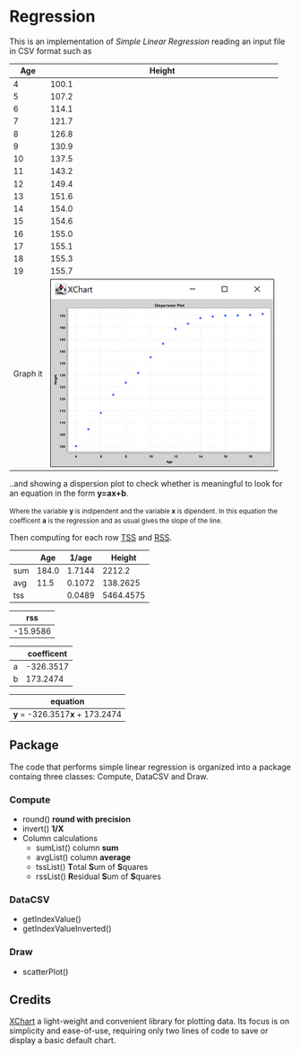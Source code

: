 # Regression

This is an implementation of *Simple Linear Regression* reading an input file in CSV format such as

| Age | Height |
| --- | --- |
| 4 | 100.1 |
| 5 | 107.2 |
| 6 | 114.1 |
| 7 | 121.7 |
| 8 | 126.8 |
| 9 | 130.9 |
| 10 | 137.5 |
| 11 | 143.2 |
| 12 | 149.4 |
| 13 | 151.6 |
| 14 | 154.0 |
| 15 | 154.6 |
| 16 | 155.0 |
| 17 | 155.1 |
| 18 | 155.3 |
| 19 | 155.7 |
| Graph it | ![chart](img/dispersion.png) |

..and showing a dispersion plot to check whether is meaningful to look for an equation in the form **y=ax+b**. 

<small>Where the variable **y** is indipendent and the variable  **x** is dipendent. In this equation the coefficent **a** is the regression and as usual gives the slope of the line.</small>

Then computing for each row [TSS](https://en.wikipedia.org/wiki/Total_sum_of_squares) and [RSS](https://en.wikipedia.org/wiki/Residual_sum_of_squares).

| | Age | 1/age | Height |
| --- | --- | --- | --- |
| sum | 184.0 | 1.7144 | 2212.2 |
| avg | 11.5 | 0.1072 | 138.2625 |
| tss | | 0.0489 | 5464.4575 |

| rss |
| --- |
| -15.9586| |

| | coefficent |
| --- | --- |
| a | -326.3517 |  
| b |  173.2474 |  

| equation |
| --- |
| **y** = -326.3517**x** + 173.2474 |

## Package
The code that performs simple linear regression is organized into a package containg three classes: Compute, DataCSV and Draw.

### Compute
- round()   **round with precision**
- invert()  **1/X**
- Column calculations
    - sumList() column **sum**
    - avgList() column **average**
    - tssList()  **T**otal **S**um of **S**quares
    - rssList()  **R**esidual **S**um of **S**quares

### DataCSV
- getIndexValue()
- getIndexValueInverted()

### Draw
- scatterPlot()

## Credits
[XChart](https://knowm.org/open-source/xchart/) a light-weight and convenient library for plotting data. Its focus is on simplicity and ease-of-use, requiring only two lines of code to save or display a basic default chart.

